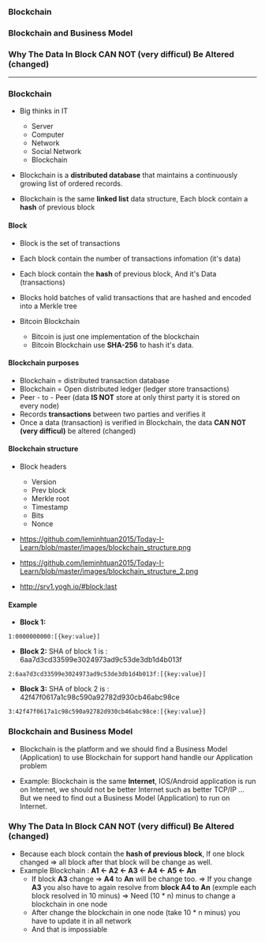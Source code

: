 ### Blockchain
### Blockchain and Business Model
### Why The Data In Block CAN NOT (very difficul) Be Altered (changed)
--------------------------------------------------------------------

### Blockchain

* Big thinks in IT
  * Server
  * Computer
  * Network
  * Social Network
  * Blockchain

* Blockchain is a **distributed database** that maintains a continuously growing list of ordered records.
* Blockchain is the same **linked list** data structure, Each block contain a **hash** of previous block

#### Block
* Block is the set of transactions 
* Each block contain the number of transactions infomation (it's data)
* Each block contain the **hash** of previous block, And it's Data (transactions)
* Blocks hold batches of valid transactions that are hashed and encoded into a Merkle tree

* Bitcoin Blockchain
  * Bitcoin is just one implementation of the blockchain
  * Bitcoin Blockchain use **SHA-256** to hash it's data.

#### Blockchain purposes
* Blockchain = distributed transaction database
* Blockchain = Open distributed ledger (ledger store transactions)
* Peer - to - Peer (data **IS NOT** store at only thirst party it is stored on every node)
* Records **transactions** between two parties and verifies it
* Once a data (transaction) is verified in Blockchain, the data **CAN NOT (very difficul)** be altered (changed)

#### Blockchain structure

  * Block headers
    * Version
    * Prev block
    * Merkle root
    * Timestamp
    * Bits
    * Nonce
  
  * https://github.com/leminhtuan2015/Today-I-Learn/blob/master/images/blockchain_structure.png
  * https://github.com/leminhtuan2015/Today-I-Learn/blob/master/images/blockchain_structure_2.png
  * http://srv1.yogh.io/#block:last
 
#### Example

  * **Block 1:** 
  ```
  1:0000000000:[{key:value}]
  ```

  * **Block 2:** SHA of block 1 is : 6aa7d3cd33599e3024973ad9c53de3db1d4b013f
  ```
  2:6aa7d3cd33599e3024973ad9c53de3db1d4b013f:[{key:value}]
  ```
  
  * **Block 3:** SHA of block 2 is : 42f47f0617a1c98c590a92782d930cb46abc98ce
  ```
  3:42f47f0617a1c98c590a92782d930cb46abc98ce:[{key:value}]
  ```
  
  ### Blockchain and Business Model
  
  * Blockchain is the platform and we should find a Business Model (Application) to use Blockchain for support hand handle our Application problem
  
  * Example: Blockchain is the same **Internet**, IOS/Android application is run on Internet, we should not be better Internet such as better TCP/IP ... But we need to find out a Business Model (Application) to run on Internet.
  
  
  ### Why The Data In Block CAN NOT (very difficul) Be Altered (changed)
  
  * Because each block contain the **hash of previous block**, If one block changed => all block after that block will be change as well.
  * Example Blockchain : **A1 <- A2 <- A3 <- A4 <- A5 <- An**
    * If block **A3** change => **A4** to **An** will be change too. => If you change **A3** you also have to again resolve from **block A4 to An** (exmple each block resolved in 10 minus) => Need (10 * n) minus to change a blockchain in one node
    * After change the blockchain in one node (take 10 * n minus) you have to update it in all network
    * And that is impossiable
 
  
  
  
  
  
  
  
  
  
  
  
